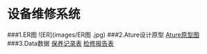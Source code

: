 # 设备维修系统
###1.ER图
![ER](images/ER图 .jpg)
###2.Ature设计原型
[Ature原型图](设备保养原型.rp)
###3.Data数据
[保养记录表](数据/设备保养系统模型_equipmentmaintain.sql)
[检修报告表](数据/data2)
